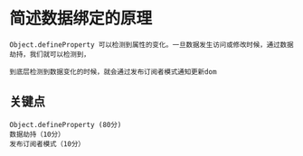 # 简述数据绑定的原理


```
Object.defineProperty 可以检测到属性的变化。一旦数据发生访问或修改时候，通过数据劫持，我们就可以检测到，

到底层检测到数据变化的时候，就会通过发布订阅者模式通知更新dom
```



## 关键点
```
Object.defineProperty (80分)
数据劫持（10分）
发布订阅者模式（10分）
```
